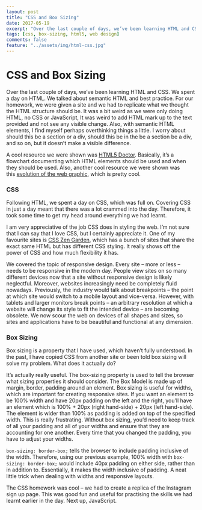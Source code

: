 ```yaml
---
layout: post
title: "CSS and Box Sizing"
date: 2017-05-19
excerpt: "Over the last couple of days, we’ve been learning HTML and CSS. We spent a day on HTML. We talked about semantic HTML and best practice. For our homework, we were given a site and we had to replicate what we thought the HTML structure should be. It was a bit weird as we were only doing HTML, no CSS or JavaScript, It was weird to add HTML mark up to the text provided and not see any visible change. Also, with semantic HTML elements, I find myself perhaps overthinking things a little. I worry about should this be a section or a div, should this be in the be a section be a div, and so on, but it doesn’t make a visible difference."
tags: [css, box-sizing, html5, web design]
comments: false
feature: "../assets/img/html-css.jpg"
---
```


# CSS and Box Sizing

Over the last couple of days, we’ve been learning HTML and CSS. We spent a day on HTML. We talked about semantic HTML and best practice. For our homework, we were given a site and we had to replicate what we thought the HTML structure should be. It was a bit weird as we were only doing HTML, no CSS or JavaScript, It was weird to add HTML mark up to the text provided and not see any visible change. Also, with semantic HTML elements, I find myself perhaps overthinking things a little. I worry about should this be a section or a div, should this be in the be a section be a div, and so on, but it doesn’t make a visible difference.

A cool resource we were shown was [HTML5 Doctor](http://html5doctor.com/downloads/h5d-sectioning-flowchart.pdf). Basically, it’s a flowchart documenting which HTML elements should be used and when they should be used. Also, another cool resource we were shown was this [evolution of the web graphic](http://www.evolutionoftheweb.com/?hl=en-gb), which is pretty cool.

### CSS

Following HTML, we spent a day on CSS, which was full on. Covering CSS in just a day meant that there was a lot crammed into the day. Therefore, it took some time to get my head around everything we had learnt.

I am very appreciative of the job CSS does in styling the web. I’m not sure that I can say that I love CSS, but I certainly appreciate it. One of my favourite sites is [CSS Zen Garden](http://www.csszengarden.com/), which has a bunch of sites that share the exact same HTML but has different CSS styling. It really shows off the power of CSS and how much flexibility it has.

We covered the topic of responsive design. Every site – more or less – needs to be responsive in the modern day. People view sites on so many different devices now that a site without responsive design is likely neglectful. Moreover, websites increasingly need be completely fluid nowadays. Previously, the industry would talk about breakpoints – the point at which site would switch to a mobile layout and vice-versa. However, with tablets and larger monitors break points – an arbitrary resolution at which a website will change its style to fit the intended device – are becoming obsolete. We now scour the web on devices of all shapes and sizes, so sites and applications have to be beautiful and functional at any dimension.

### Box Sizing

Box sizing is a property that I have used, which haven’t fully understood. In the past, I have copied CSS from another site or been told box sizing will solve my problem. What does it actually do?

It’s actually really useful. The box-sizing property is used to tell the browser what sizing properties it should consider. The Box Model is made up of margin, border, padding around an element. Box sizing is useful for widths, which are important for creating responsive sites. If you want an element to be 100% width and have 20px padding on the left and the right, you’ll have an element which is 100% + 20px (right hand-side) + 20px (left hand-side). The element is wider than 100% as padding is added on top of the specified width. This is really frustrating. Without box sizing, you’d need to keep track of all your padding and all of your widths and ensure that they are accounting for one another. Every time that you changed the padding, you have to adjust your widths. 

`box-sizing: border-box;` tells the browser to include padding inclusive of the width. Therefore, using our previous example, 100% width with `box-sizing: border-box;` would include 40px padding on either side, rather than in addition to. Essentially, it makes the width inclusive of padding. A neat little trick when dealing with widths and responsive layouts.

The CSS homework was cool – we had to create a replica of the Instagram sign up page. This was good fun and useful for practising the skills we had learnt earlier in the day. Next up, JavaScript.
